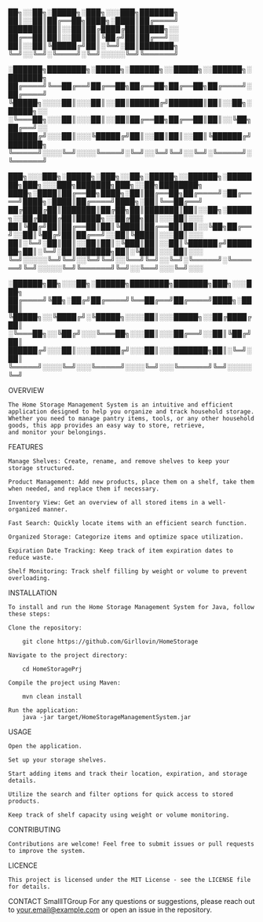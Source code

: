 ██╗░░██╗░█████╗░███╗░░░███╗███████╗
██║░░██║██╔══██╗████╗░████║██╔════╝
███████║██║░░██║██╔████╔██║█████╗░░
██╔══██║██║░░██║██║╚██╔╝██║██╔══╝░░
██║░░██║╚█████╔╝██║░╚═╝░██║███████╗
╚═╝░░╚═╝░╚════╝░╚═╝░░░░░╚═╝╚══════╝

░██████╗████████╗░█████╗░██████╗░░█████╗░░██████╗░███████╗
██╔════╝╚══██╔══╝██╔══██╗██╔══██╗██╔══██╗██╔════╝░██╔════╝
╚█████╗░░░░██║░░░██║░░██║██████╔╝███████║██║░░██╗░█████╗░░
░╚═══██╗░░░██║░░░██║░░██║██╔══██╗██╔══██║██║░░╚██╗██╔══╝░░
██████╔╝░░░██║░░░╚█████╔╝██║░░██║██║░░██║╚██████╔╝███████╗
╚═════╝░░░░╚═╝░░░░╚════╝░╚═╝░░╚═╝╚═╝░░╚═╝░╚═════╝░╚══════╝

███╗░░░███╗░█████╗░███╗░░██╗░█████╗░░██████╗░███████╗███╗░░░███╗███████╗███╗░░██╗████████╗
████╗░████║██╔══██╗████╗░██║██╔══██╗██╔════╝░██╔════╝████╗░████║██╔════╝████╗░██║╚══██╔══╝
██╔████╔██║███████║██╔██╗██║███████║██║░░██╗░█████╗░░██╔████╔██║█████╗░░██╔██╗██║░░░██║░░░
██║╚██╔╝██║██╔══██║██║╚████║██╔══██║██║░░╚██╗██╔══╝░░██║╚██╔╝██║██╔══╝░░██║╚████║░░░██║░░░
██║░╚═╝░██║██║░░██║██║░╚███║██║░░██║╚██████╔╝███████╗██║░╚═╝░██║███████╗██║░╚███║░░░██║░░░
╚═╝░░░░░╚═╝╚═╝░░╚═╝╚═╝░░╚══╝╚═╝░░╚═╝░╚═════╝░╚══════╝╚═╝░░░░░╚═╝╚══════╝╚═╝░░╚══╝░░░╚═╝░░░

░██████╗██╗░░░██╗░██████╗████████╗███████╗███╗░░░███╗
██╔════╝╚██╗░██╔╝██╔════╝╚══██╔══╝██╔════╝████╗░████║
╚█████╗░░╚████╔╝░╚█████╗░░░░██║░░░█████╗░░██╔████╔██║
░╚═══██╗░░╚██╔╝░░░╚═══██╗░░░██║░░░██╔══╝░░██║╚██╔╝██║
██████╔╝░░░██║░░░██████╔╝░░░██║░░░███████╗██║░╚═╝░██║
╚═════╝░░░░╚═╝░░░╚═════╝░░░░╚═╝░░░╚══════╝╚═╝░░░░░╚═╝


OVERVIEW

	The Home Storage Management System is an intuitive and efficient application designed to help you organize and track household storage. 
	Whether you need to manage pantry items, tools, or any other household goods, this app provides an easy way to store, retrieve, 
	and monitor your belongings.


FEATURES

	Manage Shelves: Create, rename, and remove shelves to keep your storage structured.

	Product Management: Add new products, place them on a shelf, take them when needed, and replace them if necessary.

	Inventory View: Get an overview of all stored items in a well-organized manner.

	Fast Search: Quickly locate items with an efficient search function.

	Organized Storage: Categorize items and optimize space utilization.

	Expiration Date Tracking: Keep track of item expiration dates to reduce waste.

	Shelf Monitoring: Track shelf filling by weight or volume to prevent overloading.


INSTALLATION

	To install and run the Home Storage Management System for Java, follow these steps:

	Clone the repository:

		git clone https://github.com/Girllovin/HomeStorage

	Navigate to the project directory:

		cd HomeStoragePrj

	Compile the project using Maven:

		mvn clean install

	Run the application:
		java -jar target/HomeStorageManagementSystem.jar


USAGE

	Open the application.

	Set up your storage shelves.

	Start adding items and track their location, expiration, and storage details.

	Utilize the search and filter options for quick access to stored products.

	Keep track of shelf capacity using weight or volume monitoring.


CONTRIBUTING

	Contributions are welcome! Feel free to submit issues or pull requests to improve the system.


LICENCE

	This project is licensed under the MIT License - see the LICENSE file for details.


CONTACT
	SmallITGroup
	For any questions or suggestions, please reach out to your.email@example.com or open an issue in the repository.

